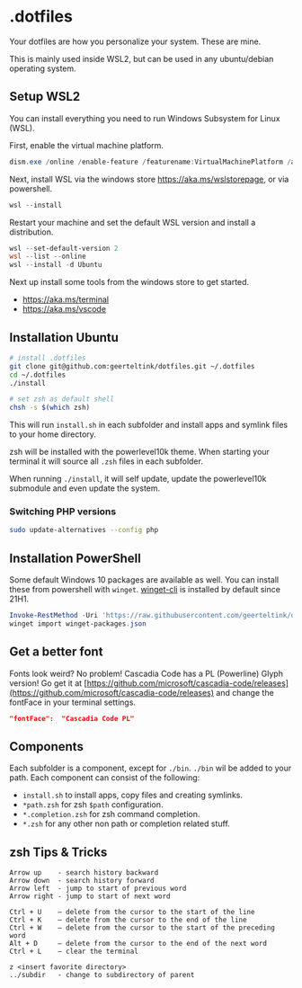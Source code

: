 # .dotfiles

Your dotfiles are how you personalize your system. These are mine.

This is mainly used inside WSL2, but can be used in any ubuntu/debian operating system.

## Setup WSL2

You can install everything you need to run Windows Subsystem for Linux (WSL).

First, enable the virtual machine platform.

```powershell
dism.exe /online /enable-feature /featurename:VirtualMachinePlatform /all
```

Next, install WSL via the windows store https://aka.ms/wslstorepage, or via powershell.

```powershell
wsl --install
```

Restart your machine and set the default WSL version and install a distribution.

```powershell
wsl --set-default-version 2
wsl --list --online
wsl --install -d Ubuntu
```

Next up install some tools from the windows store to get started.

- https://aka.ms/terminal
- https://aka.ms/vscode

## Installation Ubuntu

```bash
# install .dotfiles
git clone git@github.com:geerteltink/dotfiles.git ~/.dotfiles
cd ~/.dotfiles
./install

# set zsh as default shell
chsh -s $(which zsh)
```

This will run `install.sh` in each subfolder and install apps and symlink files to your home directory.

zsh will be installed with the powerlevel10k theme. When starting your terminal it will source all `.zsh` files in each subfolder.

When running `./install`, it will self update, update the powerlevel10k submodule and even update the system.

### Switching PHP versions

```bash
sudo update-alternatives --config php
```

## Installation PowerShell

Some default Windows 10 packages are available as well. You can install these from powershell with `winget`.
[winget-cli](https://github.com/microsoft/winget-cli#readme) is installed by default since 21H1.

```powershell
Invoke-RestMethod -Uri 'https://raw.githubusercontent.com/geerteltink/dotfiles/main/winget-packages.json' -OutFile 'winget-packages.json'
winget import winget-packages.json
```

## Get a better font

Fonts look weird? No problem! Cascadia Code has a PL (Powerline) Glyph version! Go get it at [https://github.com/microsoft/cascadia-code/releases](https://github.com/microsoft/cascadia-code/releases) and change the fontFace in your terminal settings.

```json
"fontFace":  "Cascadia Code PL"
```

## Components

Each subfolder is a component, except for `./bin`. `./bin` wil be added to your path.
Each component can consist of the following:

- `install.sh` to install apps, copy files and creating symlinks.
- `*path.zsh` for zsh `$path` configuration.
- `*.completion.zsh` for zsh command completion.
- `*.zsh` for any other non path or completion related stuff.

## zsh Tips & Tricks

```text
Arrow up    - search history backward
Arrow down  - search history forward
Arrow left  - jump to start of previous word
Arrow right - jump to start of next word

Ctrl + U    – delete from the cursor to the start of the line
Ctrl + K    – delete from the cursor to the end of the line
Ctrl + W    – delete from the cursor to the start of the preceding word
Alt + D     – delete from the cursor to the end of the next word
Ctrl + L    – clear the terminal

z <insert favorite directory>
../subdir   - change to subdirectory of parent
```
